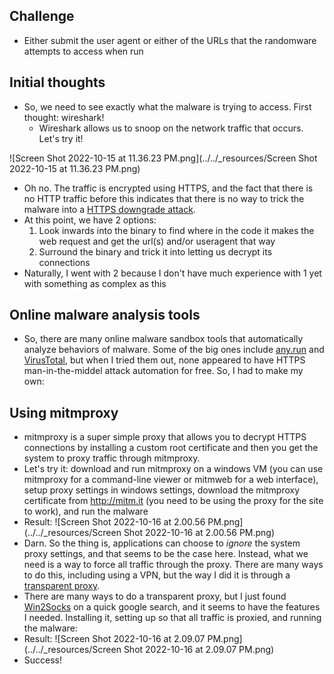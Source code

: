 ## Challenge
- Either submit the user agent or either of the URLs that the randomware attempts to access when run
## Initial thoughts
- So, we need to see exactly what the malware is trying to access. First thought: wireshark!
	- Wireshark allows us to snoop on the network traffic that occurs.
Let's try it!

![Screen Shot 2022-10-15 at 11.36.23 PM.png](../../_resources/Screen Shot 2022-10-15 at 11.36.23 PM.png)
- Oh no. The traffic is encrypted using HTTPS, and the fact that there is no HTTP traffic before this indicates that there is no way to trick the malware into a [HTTPS downgrade attack](https://auth0.com/blog/preventing-https-downgrade-attacks/).
- At this point, we have 2 options:
	1) Look inwards into the binary to find where in the code it makes the web request and get the url(s) and/or useragent that way
	2) Surround the binary and trick it into letting us decrypt its connections
- Naturally, I went with 2 because I don't have much experience with 1 yet with something as complex as this
## Online malware analysis tools
- So, there are many online malware sandbox tools that automatically analyze behaviors of malware. Some of the big ones include [any.run](https://any.run/) and [VirusTotal](https://www.virustotal.com/), but when I tried them out, none appeared to have HTTPS man-in-the-middel attack automation for free. So, I had to make my own:
## Using mitmproxy
- mitmproxy is a super simple proxy that allows you to decrypt HTTPS connections by installing a custom root certificate and then you get the system to proxy traffic through mitmproxy.
- Let's try it: download and run mitmproxy on a windows VM (you can use mitmproxy for a command-line viewer or mitmweb for a web interface), setup proxy settings in windows settings, download the mitmproxy certificate from http://mitm.it (you need to be using the proxy for the site to work), and run the malware
- Result: ![Screen Shot 2022-10-16 at 2.00.56 PM.png](../../_resources/Screen Shot 2022-10-16 at 2.00.56 PM.png)
- Darn. So the thing is, applications can choose to *ignore* the system proxy settings, and that seems to be the case here. Instead, what we need is a way to force all traffic through the proxy. There are many ways to do this, including using a VPN, but the way I did it is through a [transparent proxy](https://en.wikipedia.org/wiki/Proxy_server#Transparent_proxy).
- There are many ways to do a transparent proxy, but I just found [Win2Socks](https://win2socks.com/) on a quick google search, and it seems to have the features I needed. Installing it, setting up so that all traffic is proxied, and running the malware:
- Result: ![Screen Shot 2022-10-16 at 2.09.07 PM.png](../../_resources/Screen Shot 2022-10-16 at 2.09.07 PM.png)
- Success!
